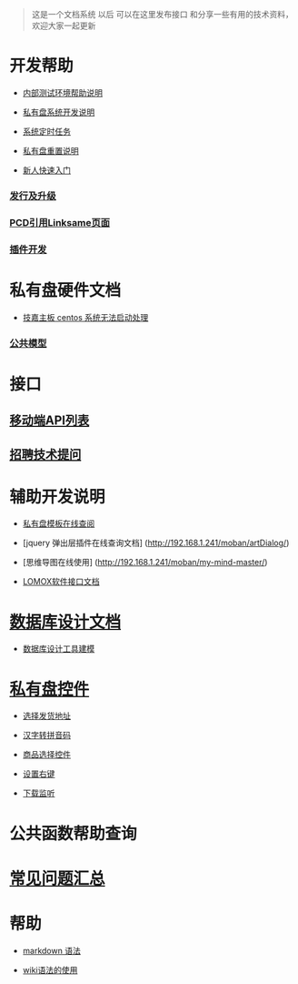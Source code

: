 >    这是一个文档系统 以后 可以在这里发布接口 和分享一些有用的技术资料，欢迎大家一起更新

# 开发帮助
* [内部测试环境帮助说明](devHelp)

* [私有盘系统开发说明](privateDev)

* [系统定时任务](syscorntab)

* [私有盘重置说明](resetPrvate)

* [新人快速入门](newstar)



### [发行及升级](versionorupdate)
### [PCD引用Linksame页面](pcdaddls)
### **[插件开发](plugindev)**

# 私有盘硬件文档
 
   - [技嘉主板 centos 系统无法启动处理](centosDoc)

### [公共模型](staticmodel)

# 接口
## [移动端API列表](mobileAPI)
## [招聘技术提问](ask)
# 辅助开发说明
* [私有盘模板在线查阅](http://192.168.1.241/moban/matrix-admin00/)

* [jquery 弹出层插件在线查询文档] (http://192.168.1.241/moban/artDialog/)

* [思维导图在线使用] (http://192.168.1.241/moban/my-mind-master/)

* [LOMOX软件接口文档](LomoxDoc)

# [数据库设计文档](databaseDoc)

- [数据库设计工具建模](desginDataBase)

# [私有盘控件](widgetList)

- [选择发货地址](choiceAddressWidgit)

- [汉字转拼音码](fz2py)

- [商品选择控件](choiceProduct)

- [设置右键](settingmenu)

- [下载监听](downloadAddevenlist)

# 公共函数帮助查询

# [常见问题汇总](questionCollect) 

# 帮助 

 * [markdown 语法](markdownWiki)

 * [wiki语法的使用](wikihelp)


